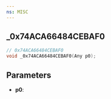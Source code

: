 ```yaml
---
ns: MISC
---
```

## _0x74ACA66484CEBAF0

```c
// 0x74ACA66484CEBAF0
void _0x74ACA66484CEBAF0(Any p0);
```

## Parameters
* **p0**:
